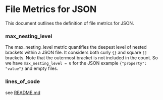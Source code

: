 # File Metrics for JSON

This document outlines the definition of file metrics for JSON.

### max_nesting_level

The max_nesting_level metric quantifies the deepest level of nested brackets within a JSON file.
It considers both curly `{}` and square `[]` brackets.
Note that the outermost bracket is not included in the count.
So we have `max_nesting_level = 0` for the JSON example `{"property": "value"}` and empty files.

### lines_of_code

see [README.md](../README.md)
